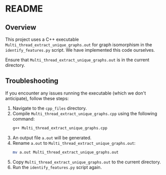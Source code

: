 # README

## Overview

This project uses a C++ executable `Multi_thread_extract_unique_graphs.out` for graph isomorphism in the `identify_features.py` script. We have implemented this code ourselves.

Ensure that `Multi_thread_extract_unique_graphs.out` is in the current directory.

## Troubleshooting

If you encounter any issues running the executable (which we don't anticipate), follow these steps:

1. Navigate to the `cpp_files` directory.
2. Compile `Multi_thread_extract_unique_graphs.cpp` using the following command:
    ```sh
    g++ Multi_thread_extract_unique_graphs.cpp
    ```
3. An output file `a.out` will be generated.
4. Rename `a.out` to `Multi_thread_extract_unique_graphs.out`:
    ```sh
    mv a.out Multi_thread_extract_unique_graphs.out
    ```
5. Copy `Multi_thread_extract_unique_graphs.out` to the current directory.
6. Run the `identify_features.py` script again.

